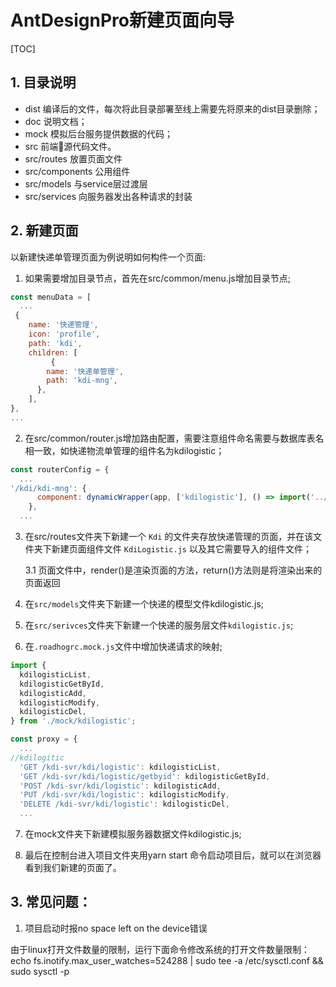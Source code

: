 # AntDesignPro新建页面向导

[TOC]

## 1. 目录说明

- dist
 编译后的文件，每次将此目录部署至线上需要先将原来的dist目录删除；
- doc
 说明文档；
- mock
 模拟后台服务提供数据的代码；
- src
 前端源代码文件。
- src/routes
 放置页面文件
- src/components
 公用组件
- src/models
 与service层过渡层
- src/services
 向服务器发出各种请求的封装

## 2. 新建页面

以新建快递单管理页面为例说明如何构件一个页面:

1. 如果需要增加目录节点，首先在src/common/menu.js增加目录节点;

```js
const menuData = [
  ...
 {
    name: '快递管理',
    icon: 'profile',
    path: 'kdi',
    children: [
         {
        name: '快递单管理',
        path: 'kdi-mng',
      },
    ],
},
...
```

2. 在src/common/router.js增加路由配置，需要注意组件命名需要与数据库表名相一致，如快递物流单管理的组件名为kdilogistic；

```js
const routerConfig = {
  ...
'/kdi/kdi-mng': {
      component: dynamicWrapper(app, ['kdilogistic'], () => import('../routes/Kdi/KdiLogistic')),
    },
  ...
```

3. 在src/routes文件夹下新建一个 ```Kdi``` 的文件夹存放快递管理的页面，并在该文件夹下新建页面组件文件 ```KdiLogistic.js``` 以及其它需要导入的组件文件；

    3.1 页面文件中，render()是渲染页面的方法，return()方法则是将渲染出来的页面返回

4. 在```src/models```文件夹下新建一个快递的模型文件kdilogistic.js;

5. 在```src/serivces```文件夹下新建一个快递的服务层文件```kdilogistic.js```;

6. 在```.roadhogrc.mock.js```文件中增加快递请求的映射;

```js
import {
  kdilogisticList,
  kdilogisticGetById,
  kdilogisticAdd,
  kdilogisticModify,
  kdilogisticDel,
} from './mock/kdilogistic';
```

```js
const proxy = {
  ...
//kdilogitic
  'GET /kdi-svr/kdi/logistic': kdilogisticList,
  'GET /kdi-svr/kdi/logistic/getbyid': kdilogisticGetById,
  'POST /kdi-svr/kdi/logistic': kdilogisticAdd,
  'PUT /kdi-svr/kdi/logistic': kdilogisticModify,
  'DELETE /kdi-svr/kdi/logistic': kdilogisticDel,
  ...
```

7. 在mock文件夹下新建模拟服务器数据文件kdilogistic.js;

8. 最后在控制台进入项目文件夹用yarn start 命令启动项目后，就可以在浏览器看到我们新建的页面了。

## 3. 常见问题：

1. 项目启动时报no space left on the device错误

由于linux打开文件数量的限制，运行下面命令修改系统的打开文件数量限制：
echo fs.inotify.max_user_watches=524288 | sudo tee -a /etc/sysctl.conf && sudo sysctl -p
